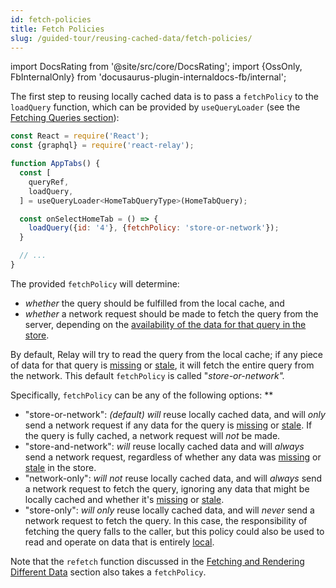 ```yaml
---
id: fetch-policies
title: Fetch Policies
slug: /guided-tour/reusing-cached-data/fetch-policies/
---
```


import DocsRating from '@site/src/core/DocsRating';
import {OssOnly, FbInternalOnly} from 'docusaurus-plugin-internaldocs-fb/internal';

The first step to reusing locally cached data is to pass a `fetchPolicy` to the `loadQuery` function, which can be provided by `useQueryLoader` (see the [Fetching Queries section](../../rendering/queries/)):

```js
const React = require('React');
const {graphql} = require('react-relay');

function AppTabs() {
  const [
    queryRef,
    loadQuery,
  ] = useQueryLoader<HomeTabQueryType>(HomeTabQuery);

  const onSelectHomeTab = () => {
    loadQuery({id: '4'}, {fetchPolicy: 'store-or-network'});
  }

  // ...
}
```

The provided `fetchPolicy` will determine:

* *whether* the query should be fulfilled from the local cache, and
* *whether* a network request should be made to fetch the query from the server, depending on the [availability of the data for that query in the store](../availability-of-data/).


By default, Relay will try to read the query from the local cache; if any piece of data for that query is [missing](../presence-of-data/) or [stale](../staleness-of-data/), it will fetch the entire query from the network. This default `fetchPolicy` is called "*store-or-network".*

Specifically, `fetchPolicy` can be any of the following options: **

* "store-or-network": *(default)* *will* reuse locally cached data, and will *only* send a network request if any data for the query is [missing](../presence-of-data/) or [stale](../staleness-of-data/). If the query is fully cached, a network request will *not* be made.
* "store-and-network": *will* reuse locally cached data and will *always* send a network request, regardless of whether any data was [missing](../presence-of-data/) or [stale](../staleness-of-data/) in the store.
* "network-only": *will* *not* reuse locally cached data, and will *always* send a network request to fetch the query, ignoring any data that might be locally cached and whether it's [missing](../presence-of-data/) or [stale](../staleness-of-data/).
* "store-only": *will* *only* reuse locally cached data, and will *never* send a network request to fetch the query. In this case, the responsibility of fetching the query falls to the caller, but this policy could also be used to read and operate on data that is entirely [local](../../updating-data/local-data-updates/).


Note that the `refetch` function discussed in the [Fetching and Rendering Different Data](../../refetching/) section also takes a `fetchPolicy`.


<DocsRating />
